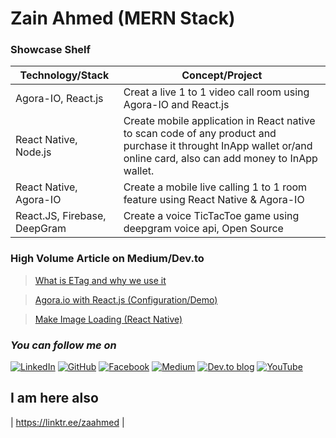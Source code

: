 # Zain Ahmed (MERN Stack)


### Showcase Shelf
|Technology/Stack | Concept/Project |
| ------ | ------ |
| Agora-IO, React.js | Creat a live 1 to 1 video call room using Agora-IO and React.js |
| React Native, Node.js |Create mobile application in React native to scan code of any product and purchase it throught InApp wallet or/and online card, also can add money to InApp wallet.  |
| React Native, Agora-IO | Create a mobile live calling 1 to 1 room feature  using React Native & Agora-IO |
| React.JS, Firebase, DeepGram | Create a voice TicTacToe game using deepgram voice api, Open Source  |

### High Volume Article on Medium/Dev.to
>  [What is ETag and why we use it](https://dev.to/zainbinfurqan/what-is-etag-and-why-we-use-it-15jd)

>  [Agora.io with React.js (Configuration/Demo)](https://dev.to/zainbinfurqan/agora-io-with-react-js-configuration-demo-2o7h)

>  [Make Image Loading (React Native)](https://zain-ahmed-5360.medium.com/make-image-loading-react-native-8929a744d242)

### _You can follow me on_
[![LinkedIn](https://img.shields.io/badge/linkedin-%230077B5.svg?style=for-the-badge&logo=linkedin&logoColor=white)](https://www.linkedin.com/in/zain-ahmed-231349132/) [![GitHub](https://img.shields.io/badge/github-%23121011.svg?style=for-the-badge&logo=github&logoColor=white)](https://github.com/zainbinfurqan) [![Facebook](https://img.shields.io/badge/Facebook-%231877F2.svg?style=for-the-badge&logo=Facebook&logoColor=white)](https://github.com/zainbinfurqan) [![Medium](https://img.shields.io/badge/Medium-12100E?style=for-the-badge&logo=medium&logoColor=white)](https://medium.com/@zain-ahmed-5360) [![Dev.to blog](https://img.shields.io/badge/dev.to-0A0A0A?style=for-the-badge&logo=dev.to&logoColor=white)](https://dev.to/zainbinfurqan) [![YouTube](https://img.shields.io/badge/YarCoder-%23FF0000.svg?style=for-the-badge&logo=YouTube&logoColor=white)](https://www.youtube.com/channel/UCkaoWtBz6ioLbNwRzIco5Yg)

## I am here also
| https://linktr.ee/zaahmed |


